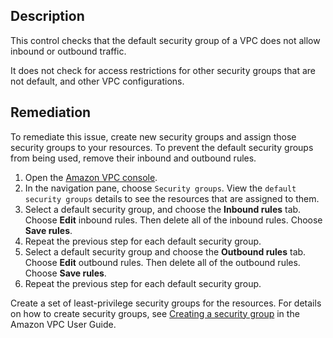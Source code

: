 ## Description

This control checks that the default security group of a VPC does not allow inbound or outbound traffic.

It does not check for access restrictions for other security groups that are not default, and other VPC configurations.

## Remediation

To remediate this issue, create new security groups and assign those security groups to your resources. To prevent the default security groups from being used, remove their inbound and outbound rules.

1. Open the [Amazon VPC console](https://console.aws.amazon.com/vpc/).
2. In the navigation pane, choose `Security groups`. View the `default security groups` details to see the resources that are assigned to them.
3. Select a default security group, and choose the **Inbound rules** tab. Choose **Edit** inbound rules. Then delete all of the inbound rules. Choose **Save rules**.
4. Repeat the previous step for each default security group.
5. Select a default security group and choose the **Outbound rules** tab. Choose **Edit** outbound rules. Then delete all of the outbound rules. Choose **Save rules**.
6. Repeat the previous step for each default security group.

Create a set of least-privilege security groups for the resources. For details on how to create security groups, see [Creating a security group](https://docs.aws.amazon.com/vpc/latest/userguide/VPC_SecurityGroups.html#CreatingSecurityGroups) in the Amazon VPC User Guide.
